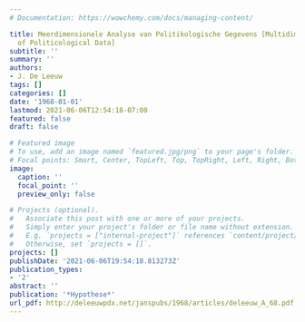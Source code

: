 ```yaml
---
# Documentation: https://wowchemy.com/docs/managing-content/

title: Meerdimensionele Analyse van Politikologische Gegevens [Multidimensional Analysis
  of Politicological Data]
subtitle: ''
summary: ''
authors:
- J. De Leeuw
tags: []
categories: []
date: '1968-01-01'
lastmod: 2021-06-06T12:54:18-07:00
featured: false
draft: false

# Featured image
# To use, add an image named `featured.jpg/png` to your page's folder.
# Focal points: Smart, Center, TopLeft, Top, TopRight, Left, Right, BottomLeft, Bottom, BottomRight.
image:
  caption: ''
  focal_point: ''
  preview_only: false

# Projects (optional).
#   Associate this post with one or more of your projects.
#   Simply enter your project's folder or file name without extension.
#   E.g. `projects = ["internal-project"]` references `content/project/deep-learning/index.md`.
#   Otherwise, set `projects = []`.
projects: []
publishDate: '2021-06-06T19:54:18.813273Z'
publication_types:
- '2'
abstract: ''
publication: '*Hypothese*'
url_pdf: http://deleeuwpdx.net/janspubs/1968/articles/deleeuw_A_68.pdf
---
```

